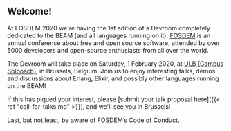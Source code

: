 ## Welcome!

At FOSDEM 2020 we're having the 1st edition of a Devroom completely dedicated to the BEAM (and all languages running on it). [FOSDEM](https://fosdem.org/) is an annual conference about free and open source software, attended by over 5000 developers and open-source enthusiasts from all over the world.

The Devroom will take place on Saturday, 1 February 2020, at [ULB (Campus Solbosch)](https://www.openstreetmap.org/node/1632534522), in Brussels, Belgium. Join us to enjoy interesting talks, demos and discussions about Erlang, Elixir, and possibly other languages running on the BEAM!

If this has piqued your interest, please [submit your talk proposal here]({{< ref "call-for-talks.md" >}}), and we'll see you in Brussels!

Last, but not least, be aware of FOSDEM’s [Code of Conduct](https://fosdem.org/2020/practical/conduct/).
